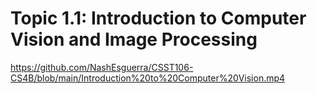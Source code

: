 
# **Topic 1.1: Introduction to Computer Vision  and Image Processing**

https://github.com/NashEsguerra/CSST106-CS4B/blob/main/Introduction%20to%20Computer%20Vision.mp4
